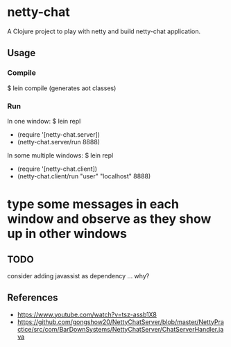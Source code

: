 # netty-chat

A Clojure project to play with netty and build netty-chat application.

## Usage

### Compile
$ lein compile (generates aot classes)

### Run
In one window:
$ lein repl
* (require '[netty-chat.server])
* (netty-chat.server/run 8888)

In some multiple windows:
$ lein repl
* (require '[netty-chat.client])
* (netty-chat.client/run "user" "localhost" 8888)
# type some messages in each window and observe as they show up in other windows

## TODO
consider adding javassist as dependency ... why?

## References

* https://www.youtube.com/watch?v=tsz-assb1X8
* https://github.com/gongshow20/NettyChatServer/blob/master/NettyPractice/src/com/BarDownSystems/NettyChatServer/ChatServerHandler.java

